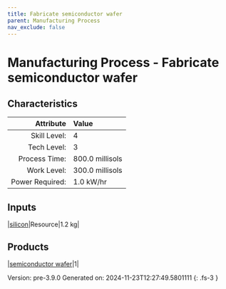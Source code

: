 ```yaml
---
title: Fabricate semiconductor wafer
parent: Manufacturing Process
nav_exclude: false
---
```

# Manufacturing Process - Fabricate semiconductor wafer


## Characteristics

| Attribute      | Value |
|--------:|:------|
|Skill Level:|4|
|Tech Level:|3|
|Process Time:|800.0 millisols|
|Work Level:|300.0 millisols|
|Power Required:|1.0 kW/hr|

## Inputs

|[silicon](../resource/silicon.html)|Resource|1.2 kg|

## Products

|[semiconductor wafer](../part/semiconductor-wafer.html)|1|


Version: pre-3.9.0 Generated on: 2024-11-23T12:27:49.5801111
{: .fs-3 }

